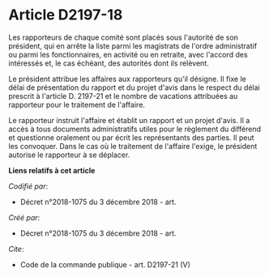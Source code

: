 # Article D2197-18

Les rapporteurs de chaque comité sont placés sous l'autorité de son président, qui en arrête la liste parmi les magistrats de
l'ordre administratif ou parmi les fonctionnaires, en activité ou en retraite, avec l'accord des intéressés et, le cas
échéant, des autorités dont ils relèvent. 

Le président attribue les affaires aux rapporteurs qu'il désigne. Il fixe le délai de présentation du rapport et du projet
d'avis dans le respect du délai prescrit à l'article D. 2197-21 et le nombre de vacations attribuées au rapporteur pour le
traitement de l'affaire. 

Le rapporteur instruit l'affaire et établit un rapport et un projet d'avis. Il a accès à tous documents administratifs utiles
pour le règlement du différend et questionne oralement ou par écrit les représentants des parties. Il peut les convoquer.
Dans le cas où le traitement de l'affaire l'exige, le président autorise le rapporteur à se déplacer.

**Liens relatifs à cet article**

_Codifié par_:

  - Décret n°2018-1075 du 3 décembre 2018 - art.

_Créé par_:

  - Décret n°2018-1075 du 3 décembre 2018 - art.

_Cite_:

  - Code de la commande publique - art. D2197-21 (V)
